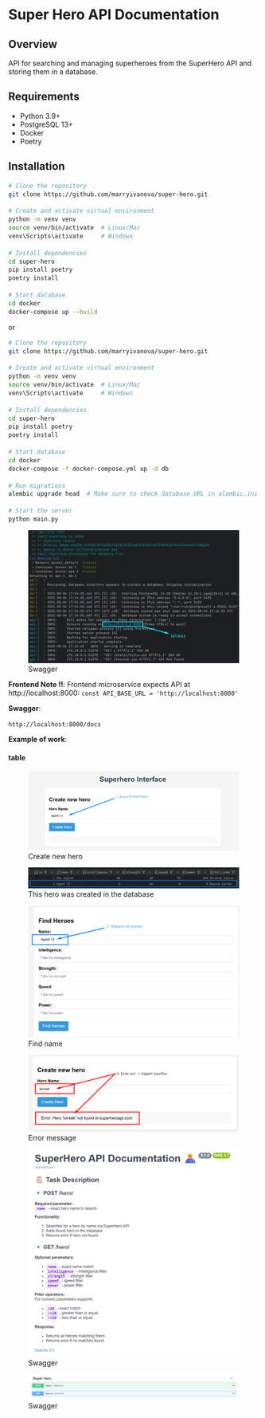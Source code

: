 # Super Hero API Documentation

## Overview
API for searching and managing superheroes from the SuperHero API and storing them in a database.

## Requirements
- Python 3.9+
- PostgreSQL 13+
- Docker
- Poetry

## Installation

```bash
# Clone the repository
git clone https://github.com/marryivanova/super-hero.git

# Create and activate virtual environment
python -m venv venv
source venv/bin/activate  # Linux/Mac
venv\Scripts\activate     # Windows

# Install dependencies
cd super-hero
pip install poetry
poetry install

# Start database
cd docker
docker-compose up --build
```

or 


```bash
# Clone the repository
git clone https://github.com/marryivanova/super-hero.git

# Create and activate virtual environment
python -m venv venv
source venv/bin/activate  # Linux/Mac
venv\Scripts\activate     # Windows

# Install dependencies
cd super-hero
pip install poetry
poetry install

# Start database
cd docker
docker-compose -f docker-compose.yml up -d db

# Run migrations
alembic upgrade head  # Make sure to check database URL in alembic.ini

# Start the server
python main.py
```

<figure>
  <img src="src/helpers/docs_file/docker.png">
  <figcaption>Swagger</figcaption>
</figure>


**Frontend Note !!**:
Frontend microservice expects API at http://localhost:8000:
`const API_BASE_URL = 'http://localhost:8000'` 

**Swagger**:

`http://localhost:8000/docs`



**Example of work**:

#### table
<figure>
  <img src="src/helpers/docs_file/create_hero.png">
  <figcaption>Create new hero</figcaption>
</figure>

<figure>
  <img src="src/helpers/docs_file/db.png">
  <figcaption>This hero was created in the database</figcaption>
</figure>

<figure>
  <img src="src/helpers/docs_file/find_name.png">
  <figcaption>Find name</figcaption>
</figure>

<figure>
  <img src="src/helpers/docs_file/error_name.png">
  <figcaption>Error message</figcaption>
</figure>

<figure>
  <img src="src/helpers/docs_file/swagger.png">
  <figcaption>Swagger</figcaption>
</figure>


<figure>
  <img src="src/helpers/docs_file/api.png">
  <figcaption>Swagger</figcaption>
</figure>

